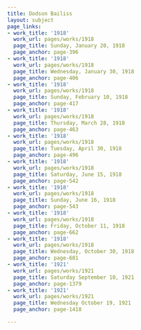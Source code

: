 ```yaml
---
title: Dodson Bailiss
layout: subject
page_links:
- work_title: '1918'
  work_url: pages/works/1918
  page_title: Sunday, January 20, 1918
  page_anchor: page-396
- work_title: '1918'
  work_url: pages/works/1918
  page_title: Wednesday, January 30, 1918
  page_anchor: page-406
- work_title: '1918'
  work_url: pages/works/1918
  page_title: Sunday, February 10, 1918
  page_anchor: page-417
- work_title: '1918'
  work_url: pages/works/1918
  page_title: Thursday, March 28, 1918
  page_anchor: page-463
- work_title: '1918'
  work_url: pages/works/1918
  page_title: Tuesday, April 30, 1918
  page_anchor: page-496
- work_title: '1918'
  work_url: pages/works/1918
  page_title: Saturday, June 15, 1918
  page_anchor: page-542
- work_title: '1918'
  work_url: pages/works/1918
  page_title: Sunday, June 16, 1918
  page_anchor: page-543
- work_title: '1918'
  work_url: pages/works/1918
  page_title: Friday, October 11, 1918
  page_anchor: page-662
- work_title: '1918'
  work_url: pages/works/1918
  page_title: Wednesday, October 30, 1918
  page_anchor: page-681
- work_title: '1921'
  work_url: pages/works/1921
  page_title: Saturday September 10, 1921
  page_anchor: page-1379
- work_title: '1921'
  work_url: pages/works/1921
  page_title: Wednesday October 19, 1921
  page_anchor: page-1418

---
```

